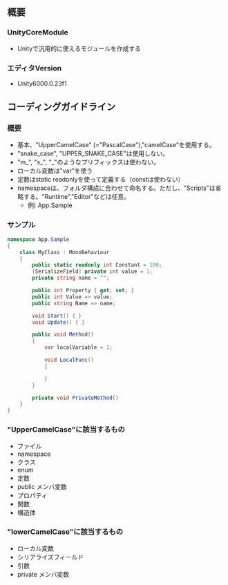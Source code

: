 ## 概要
### UnityCoreModule
  - Unityで汎用的に使えるモジュールを作成する
### エディタVersion
  - Unity6000.0.23f1

## コーディングガイドライン
### 概要
- 基本、"UpperCamelCase" (="PascalCase"),"camelCase"を使用する。
- "snake_case", "UPPER_SNAKE_CASE"は使用しない。
- "m_", "s_", "_"のようなプリフィックスは使わない。
- ローカル変数は"var"を使う
- 定数はstatic readonlyを使って定義する（constは使わない）
- namespaceは、フォルダ構成に合わせて命名する。ただし、"Scripts"は省略する。"Runtime","Editor"などは任意。
  - 例) App.Sample

### サンプル
```C#
namespace App.Sample
{
    class MyClass : MonoBehaviour
    {
        public static readonly int Constant = 100;
        [SerializeField] private int value = 1;
        private string name = "";

        public int Property { get; set; }
        public int Value => value;
        public string Name => name;

        void Start() { }
        void Update() { }

        public void Method()
        {
            var localVariable = 1;

            void LocalFunc()
            {

            }
        }

        private void PrivateMethod()
    }
}
```

### "UpperCamelCase"に該当するもの
- ファイル
- namespace
- クラス
- enum
- 定数
- public メンバ変数
- プロパティ
- 関数
- 構造体

### "lowerCamelCase"に該当するもの
- ローカル変数
- シリアライズフィールド
- 引数
- private メンバ変数
